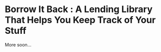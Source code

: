 Borrow It Back : A Lending Library That Helps You Keep Track of Your Stuff
============================================================================

More soon...
